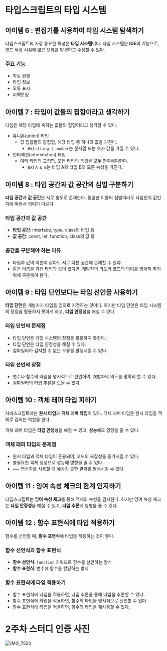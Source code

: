# 타입스크립트의 타입 시스템

## 아이템 6 : 편집기를 사용하여 타입 시스템 탐색하기

타입스크립트의 가장 중요한 특성은 **타입 시스템**이다. 타입 시스템은 **IDE**의 기능으로, 코드 작성 시점에 많은 오류를 발견하고 수정할 수 있다.

### 주요 기능

-   자동 완성
-   타입 정보
-   오류 표시
-   리팩토링

## 아이템 7 : 타입이 값들의 집합이라고 생각하기

타입은 해당 타입에 속하는 값들의 집합이라고 생각할 수 있다.

-   유니온(union) 타입
    -   값 집합들의 합집합, 해당 타입 중 하나의 값을 가진다.
        -   ex) `string | number`는 문자열 또는 숫자 값을 가질 수 있다.
-   인터섹션(intersection) 타입
    -   여러 타입의 교집합, 모든 타입의 특성을 모두 만족해야한다.
        -   ex) `A & B`는 타입 A와 타입 B의 모든 속성을 가진다.

## 아이템 8 : 타입 공간과 값 공간의 심벌 구분하기

**타입 공간**과 **값 공간**은 서로 별도로 존재한다. 동일한 이름의 심벌이라도 타입인지 값인지에 따라서 의미가 다르다.

### 타입 공간과 값 공간

-   **타입 공간**: interface, type, class의 타입 등
-   **값 공간**: const, let, function, class의 값 등

### 공간을 구분해야 하는 이유

-   타입과 값의 이름이 같아도 서로 다른 공간에 존재할 수 있다.
-   같은 이름을 가진 타입과 값이 있다면, 개발자의 의도와 코드의 의미를 명확히 하기 위해 구분해야 한다.

## 아이템 9 : 타입 단언보다는 타입 선언을 사용하기

**타입 단언**은 개발자가 타입을 임의로 지정하는 것이다. 하지만 타입 단언은 타입 시스템의 장점을 활용하지 못하게 하고, **타입 안정성**을 해칠 수 있다.

### 타입 단언의 문제점

-   타입 단언은 타입 시스템의 장점을 활용하지 못한다.
-   타입 단언은 타입 안정성을 해칠 수 있다.
-   컴파일러가 감지할 수 없는 오류를 발생시킬 수 있다.

### 타입 선언의 장점

-   변수나 함수의 타입을 명시적으로 선언하여, 개발자의 의도를 명확히 할 수 있다.
-   컴파일러의 타입 추론을 도울 수 있다.

## 아이템 10 : 객체 래퍼 타입 피하기

자바스크립트에는 **원시 타입**과 **객체 래퍼 타입**이 있다. 객체 래퍼 타입은 원시 타입을 객체로 감싸는 역할을 한다.

객체 래퍼 타입은 **타입 안정성**을 해칠 수 있고, **성능**에도 영향을 줄 수 있다.

### 객체 래퍼 타입의 문제점

-   원시 타입과 객체 타입이 혼용되어, 코드의 복잡성을 증가시킬 수 있다.
-   불필요한 객체 생성으로 성능에 영향을 줄 수 있다.
-   `===` 연산자를 사용할 때 예상치 못한 결과를 발생시킬 수 있다.

## 아이템 11 : 잉여 속성 체크의 한계 인지하기

타입스크립트는 **잉여 속성 체크**를 통해 객체의 속성을 검사한다. 하지만 잉여 속성 체크는 **타입 안정성**을 해칠 수 있고, **타입 추론**에 영향을 줄 수 있다.

## 아이템 12 : 함수 표현식에 타입 적용하기

함수를 선언할 때, **함수 표현식**에 타입을 적용하는 것이 좋다.

### 함수 선언식과 함수 표현식

-   **함수 선언식**: `function` 키워드로 함수를 선언하는 방식
-   **함수 표현식**: 변수에 함수를 할당하는 방식

### 함수 표현식에 타입 적용하기

-   함수 표현식에 타입을 적용하면, 타입 추론을 통해 타입을 추론할 수 있다.
-   함수 표현식에 타입을 적용하면, 함수의 타입을 명시적으로 선언할 수 있다.
-   함수 표현식에 타입을 적용하면, 함수의 타입을 재사용할 수 있다.

# 2주차 스터디 인증 사진
![IMG_7520](https://github.com/user-attachments/assets/fde46d64-eca0-440a-b809-d0ea73771abf)
